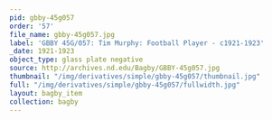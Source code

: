 ```yaml
---
pid: gbby-45g057
order: '57'
file_name: gbby-45g057.jpg
label: 'GBBY 45G/057: Tim Murphy: Football Player - c1921-1923'
_date: 1921-1923
object_type: glass plate negative
source: http://archives.nd.edu/Bagby/GBBY-45g057.jpg
thumbnail: "/img/derivatives/simple/gbby-45g057/thumbnail.jpg"
full: "/img/derivatives/simple/gbby-45g057/fullwidth.jpg"
layout: bagby_item
collection: bagby
---
```


